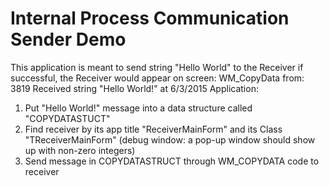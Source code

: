 # Internal Process Communication Sender Demo

This application is meant to send string "Hello World" to the Receiver
if successful, the Receiver would appear on screen:
               WM_CopyData from: 3819
               Received string "Hello World!" at 6/3/2015
Application:
1. Put "Hello World!" message into a data structure called "COPYDATASTUCT"
2. Find receiver by its app title "ReceiverMainForm" and its Class "TReceiverMainForm" (debug window: a pop-up window should show up with non-zero integers)
3. Send message in COPYDATASTRUCT through WM_COPYDATA code to receiver
